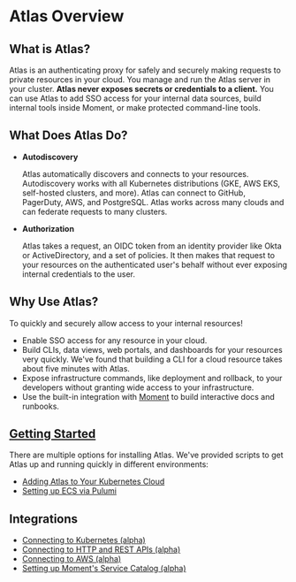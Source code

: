 # Atlas Overview

## What is Atlas?

Atlas is an authenticating proxy for safely and securely making requests to private resources in your cloud.
You manage and run the Atlas server in your cluster.
**Atlas never exposes secrets or credentials to a client.**
You can use Atlas to add SSO access for your internal data sources, build internal tools inside Moment, or make protected command-line tools.

## What Does Atlas Do?

- **Autodiscovery**

  Atlas automatically discovers and connects to your resources.
Autodiscovery works with all Kubernetes distributions (GKE, AWS EKS, self-hosted clusters, and more).
Atlas can connect to GitHub, PagerDuty, AWS, and PostgreSQL.
Atlas works across many clouds and can federate requests to many clusters.

- **Authorization**

  Atlas takes a request, an OIDC token from an identity provider like Okta or ActiveDirectory, and a set of policies.
It then makes that request to your resources on the authenticated user's behalf without ever exposing internal credentials to the user.

## Why Use Atlas?

To quickly and securely allow access to your internal resources!

- Enable SSO access for any resource in your cloud.
- Build CLIs, data views, web portals, and dashboards for your resources very quickly. We've found that building a CLI for a cloud resource takes about five minutes with Atlas.
- Expose infrastructure commands, like deployment and rollback, to your developers without granting wide access to your infrastructure.
- Use the built-in integration with [Moment](https://www.moment.dev/) to build interactive docs and runbooks.

## [Getting Started](./atlas-docs/getting-started.md)

There are multiple options for installing Atlas. We've provided scripts to get Atlas up and running quickly in different environments:

- [Adding Atlas to Your Kubernetes Cloud](./atlas-docs/Installations/kubernetes.md)
- [Setting up ECS via Pulumi](./atlas-docs/Installations/ecs.md)

## Integrations

- [Connecting to Kubernetes (alpha)](./atlas-docs/integrations/kubernetes.md)
- [Connecting to HTTP and REST APIs (alpha)](./atlas-docs/integrations/http-and-rest-apis.md)
- [Connecting to AWS (alpha)](./atlas-docs/integrations/aws.md)
- [Setting up Moment's Service Catalog (alpha)](./atlas-docs/integrations/moment.md)
